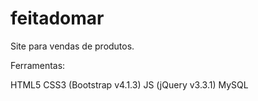 # feitadomar
Site para vendas de produtos.

Ferramentas:

HTML5
CSS3 (Bootstrap v4.1.3)
JS (jQuery v3.3.1)
MySQL
